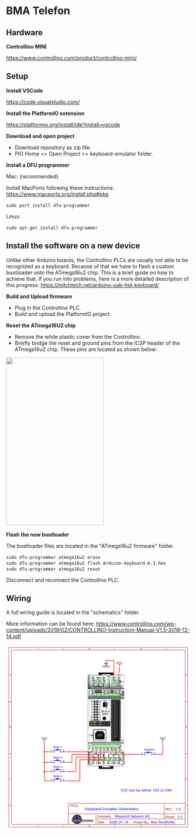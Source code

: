 # BMA Telefon

## Hardware

**Controllino MINI**

https://www.controllino.com/product/controllino-mini/

## Setup

**Install VSCode**

https://code.visualstudio.com/

**Install the PlatformIO extension**

https://platformio.org/install/ide?install=vscode

**Download and open project**

- Download repository as zip file.
- PIO Home >> Open Project >> keyboard-emulator folder.

**Install a DFU programmer**

Mac: (recommended)

Install MacPorts following these instructions: https://www.macports.org/install.php#pkg

```
sudo port install dfu-programmer
```
Linux:
```
sudo apt-get install dfu-programmer
```

## Install the software on a new device

Unlike other Arduino boards, the Controllino PLCs are usually not able to be recognized as a keyboard. Because of that we have to flash a custom bootloader onto the ATmega16u2 chip. This is a brief guide on how to achieve that. If you run into problems, here is a more detailed description of this progress: https://mitchtech.net/arduino-usb-hid-keyboard/

**Build and Upload firmware**
- Plug in the Controllino PLC.
- Build and upload the PlatformIO project.

**Reset the ATmega16U2 chip**
- Remove the white plastic cover from the Controllino.
- Briefly bridge the reset and ground pins from the ICSP header of the ATmega16u2 chip. These pins are located as shown below:

<img src="https://github.com/WaypointNetworkAG/bma-telefon/blob/main/images/ATmega16u2_reset.png" width="267" height="457">

**Flash the new bootloader**

The boatloader files are located in the "ATmega16u2 firmware" folder.

```
sudo dfu-programmer atmega16u2 erase
sudo dfu-programmer atmega16u2 flash Arduino-keyboard-0.3.hex
sudo dfu-programmer atmega16u2 reset
```

Disconnect and reconnect the Controllino PLC.

## Wiring

A full wiring guide is located in the "schematics" folder.

More information can be found here: https://www.controllino.com/wp-content/uploads/2019/02/CONTROLLINO-Instruction-Manual-V1.5-2018-12-14.pdf

<img src="https://github.com/WaypointNetworkAG/keyboard-emulator/blob/main/images/schematic.png">
